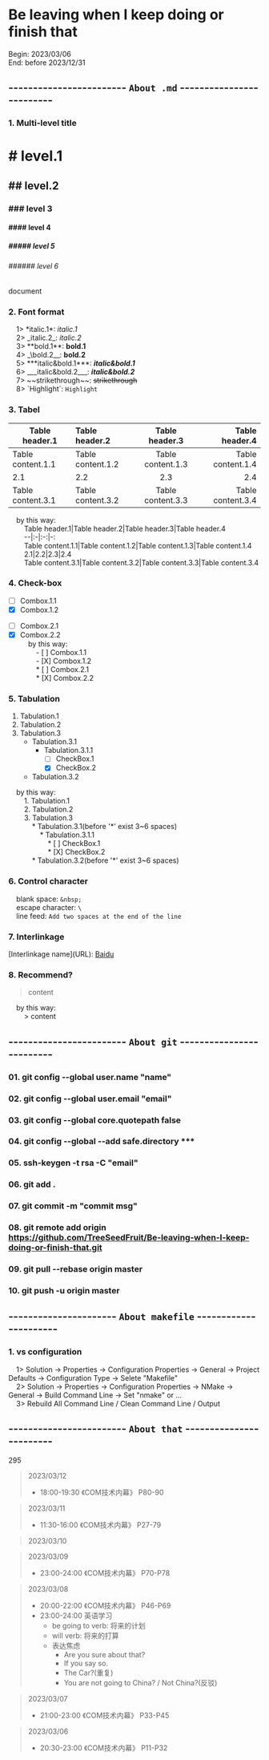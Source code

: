 # Be leaving when I keep doing or finish that
Begin: 2023/03/06  
End: before 2023/12/31  
## ------------------------ `About .md` -------------------------
### 1. Multi-level title
# # level.1
## ## level.2
### ### level 3
#### #### level 4
##### ##### level 5
###### ###### level 6
document  
### 2. Font format
&nbsp;&nbsp;&nbsp;&nbsp;1> \*italic.1\*: *italic.1*  
&nbsp;&nbsp;&nbsp;&nbsp;2> \_italic.2\_: _italic.2_  
&nbsp;&nbsp;&nbsp;&nbsp;3> \*\*bold.1\*\*: **bold.1**  
&nbsp;&nbsp;&nbsp;&nbsp;4> \_\bold.2\_\_: __bold.2__  
&nbsp;&nbsp;&nbsp;&nbsp;5> \*\*\*italic&bold.1\*\*\*: ***italic&bold.1***  
&nbsp;&nbsp;&nbsp;&nbsp;6> \_\_\_italic&bold.2\_\_\_: ___italic&bold.2___  
&nbsp;&nbsp;&nbsp;&nbsp;7> \~\~strikethrough\~\~: ~~strikethrough~~  
&nbsp;&nbsp;&nbsp;&nbsp;8> \`Highlight\`: `Highlight`  
### 3. Tabel
Table header.1|Table header.2|Table header.3|Table header.4
--|:-|:-:|-:
Table content.1.1|Table content.1.2|Table content.1.3|Table content.1.4
2.1|2.2|2.3|2.4
Table content.3.1|Table content.3.2|Table content.3.3|Table content.3.4

&nbsp;&nbsp;&nbsp;&nbsp;by this way:  
&nbsp;&nbsp;&nbsp;&nbsp;&nbsp;&nbsp;&nbsp;&nbsp;Table header.1\|Table header.2\|Table header.3\|Table header.4  
&nbsp;&nbsp;&nbsp;&nbsp;&nbsp;&nbsp;&nbsp;&nbsp;--\|:-\|:-:\|-:  
&nbsp;&nbsp;&nbsp;&nbsp;&nbsp;&nbsp;&nbsp;&nbsp;Table content.1.1\|Table content.1.2\|Table content.1.3\|Table content.1.4  
&nbsp;&nbsp;&nbsp;&nbsp;&nbsp;&nbsp;&nbsp;&nbsp;2.1\|2.2\|2.3\|2.4  
&nbsp;&nbsp;&nbsp;&nbsp;&nbsp;&nbsp;&nbsp;&nbsp;Table content.3.1\|Table content.3.2\|Table content.3.3\|Table content.3.4  
### 4. Check-box
- [ ] Combox.1.1
- [X] Combox.1.2
* [ ] Combox.2.1
* [X] Combox.2.2  
&nbsp;&nbsp;&nbsp;&nbsp;by this way:  
&nbsp;&nbsp;&nbsp;&nbsp;&nbsp;&nbsp;&nbsp;&nbsp;- \[ \] Combox.1.1  
&nbsp;&nbsp;&nbsp;&nbsp;&nbsp;&nbsp;&nbsp;&nbsp;- \[X\] Combox.1.2  
&nbsp;&nbsp;&nbsp;&nbsp;&nbsp;&nbsp;&nbsp;&nbsp;* \[ \] Combox.2.1  
&nbsp;&nbsp;&nbsp;&nbsp;&nbsp;&nbsp;&nbsp;&nbsp;* \[X\] Combox.2.2  
### 5. Tabulation
1. Tabulation.1
2. Tabulation.2
3. Tabulation.3
    * Tabulation.3.1
        * Tabulation.3.1.1
            * [ ] CheckBox.1
            * [X] CheckBox.2
    * Tabulation.3.2  

&nbsp;&nbsp;&nbsp;&nbsp;by this way:  
&nbsp;&nbsp;&nbsp;&nbsp;&nbsp;&nbsp;&nbsp;&nbsp;1. Tabulation.1  
&nbsp;&nbsp;&nbsp;&nbsp;&nbsp;&nbsp;&nbsp;&nbsp;2. Tabulation.2  
&nbsp;&nbsp;&nbsp;&nbsp;&nbsp;&nbsp;&nbsp;&nbsp;3. Tabulation.3  
&nbsp;&nbsp;&nbsp;&nbsp;&nbsp;&nbsp;&nbsp;&nbsp;&nbsp;&nbsp;&nbsp;&nbsp;* Tabulation.3.1(before '\*' exist 3\~6 spaces)  
&nbsp;&nbsp;&nbsp;&nbsp;&nbsp;&nbsp;&nbsp;&nbsp;&nbsp;&nbsp;&nbsp;&nbsp;&nbsp;&nbsp;&nbsp;&nbsp;* Tabulation.3.1.1  
&nbsp;&nbsp;&nbsp;&nbsp;&nbsp;&nbsp;&nbsp;&nbsp;&nbsp;&nbsp;&nbsp;&nbsp;&nbsp;&nbsp;&nbsp;&nbsp;&nbsp;&nbsp;&nbsp;&nbsp;* \[ \] CheckBox.1  
&nbsp;&nbsp;&nbsp;&nbsp;&nbsp;&nbsp;&nbsp;&nbsp;&nbsp;&nbsp;&nbsp;&nbsp;&nbsp;&nbsp;&nbsp;&nbsp;&nbsp;&nbsp;&nbsp;&nbsp;* \[X\] CheckBox.2  
&nbsp;&nbsp;&nbsp;&nbsp;&nbsp;&nbsp;&nbsp;&nbsp;&nbsp;&nbsp;&nbsp;&nbsp;* Tabulation.3.2(before '\*' exist 3\~6 spaces)  
### 6. Control character
&nbsp;&nbsp;&nbsp;&nbsp;blank space: `&nbsp;`  
&nbsp;&nbsp;&nbsp;&nbsp;escape character: `\`  
&nbsp;&nbsp;&nbsp;&nbsp;line feed: `Add two spaces at the end of the line`  
### 7. Interlinkage
\[Interlinkage name\]\(URL\): [Baidu](https://www.baidu.com/)
### 8. Recommend?
> content  

&nbsp;&nbsp;&nbsp;&nbsp;by this way:  
&nbsp;&nbsp;&nbsp;&nbsp;&nbsp;&nbsp;&nbsp;&nbsp;> content  

## ------------------------ `About git` -------------------------
### 01. git config --global user.name "name"
### 02. git config --global user.email "email"
### 03. git config --global core.quotepath false
### 04. git config --global --add safe.directory \*\*\*
### 05. ssh-keygen -t rsa -C "email"
### 06. git add .
### 07. git commit -m "commit msg"
### 08. git remote add origin https://github.com/TreeSeedFruit/Be-leaving-when-I-keep-doing-or-finish-that.git
### 09. git pull --rebase origin master
### 10. git push -u origin master

## ---------------------- `About makefile` ----------------------
### 1. vs configuration
&nbsp;&nbsp;&nbsp;&nbsp;1> Solution -> Properties -> Configuration Properties -> General -> Project Defaults -> Configuration Type -> Selete "Makefile"  
&nbsp;&nbsp;&nbsp;&nbsp;2> Solution -> Properties -> Configuration Properties -> NMake -> General -> Build Command Line -> Set "nmake" or ...  
&nbsp;&nbsp;&nbsp;&nbsp;3> Rebuild All Command Line / Clean Command Line / Output

## ------------------------ `About that` ------------------------
295
> 2023/03/12
> * 18:00-19:30 《COM技术内幕》 P80-90

> 2023/03/11
> * 11:30-16:00 《COM技术内幕》 P27-79

> 2023/03/10

> 2023/03/09  
> * 23:00-24:00 《COM技术内幕》 P70-P78

> 2023/03/08  
> * 20:00-22:00 《COM技术内幕》 P46-P69
> * 23:00-24:00 英语学习
>     * be going to verb: 将来的计划
>     * will verb: 将来的打算
>     * 表达焦虑
>         * Are you sure about that?
>         * If you say so.
>         * The Car?(重复)
>         * You are not going to China? / Not China?(反驳)

> 2023/03/07  
> * 21:00-23:00 《COM技术内幕》 P33-P45

> 2023/03/06  
> * 20:30-23:00 《COM技术内幕》 P11-P32